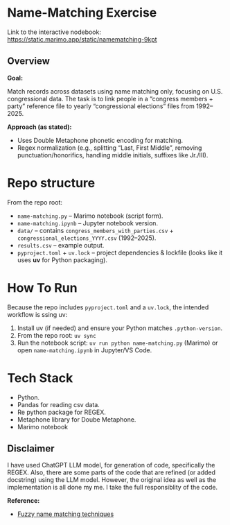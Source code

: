 # Name-Matching Exercise

Link to the interactive nodebook: https://static.marimo.app/static/namematching-9kpt

## Overview
**Goal:** 

Match records across datasets using name matching only, focusing on U.S. congressional data. The task is to link people in a “congress members + party” reference file to yearly “congressional elections” files from 1992–2025. 

**Approach (as stated):**

 - Uses Double Metaphone phonetic encoding for matching.
 - Regex normalization (e.g., splitting “Last, First Middle”, removing punctuation/honorifics, handling middle initials, suffixes like Jr./III).


# Repo structure
From the repo root:

* `name-matching.py` – Marimo notebook (script form).
* `name-matching.ipynb` – Jupyter notebook version.
* `data/` – contains `congress_members_with_parties.csv` + `congressional_elections_YYYY.csv` (1992–2025).
* `results.csv` – example output.
* `pyproject.toml` + `uv.lock` – project dependencies & lockfile (looks like it uses **uv** for Python packaging).


# How To Run

Because the repo includes `pyproject.toml` and a `uv.lock`, the intended workflow is ssing uv: 

1. Install uv (if needed) and ensure your Python matches `.python-version`.
2. From the repo root: `uv sync`
3. Run the notebook script: `uv run python name-matching.py` (Marimo) or open `name-matching.ipynb` in Jupyter/VS Code.


# Tech Stack

   * Python.
   * Pandas for reading csv data.
   * Re python package for REGEX.
   * Metaphone library for Doube Metaphone. 
   * Marimo notebook

## Disclaimer

I have used ChatGPT LLM model, for generation of code, specifically the REGEX. Also, there are some parts of the code that are refined (or added docstring) using the LLM model. However, the original idea as well as the implementation is all done my me. I take the full responsiblity of the code. 


**Reference:**

 * [Fuzzy name matching techniques](https://www.babelstreet.com/blog/fuzzy-name-matching-techniques)